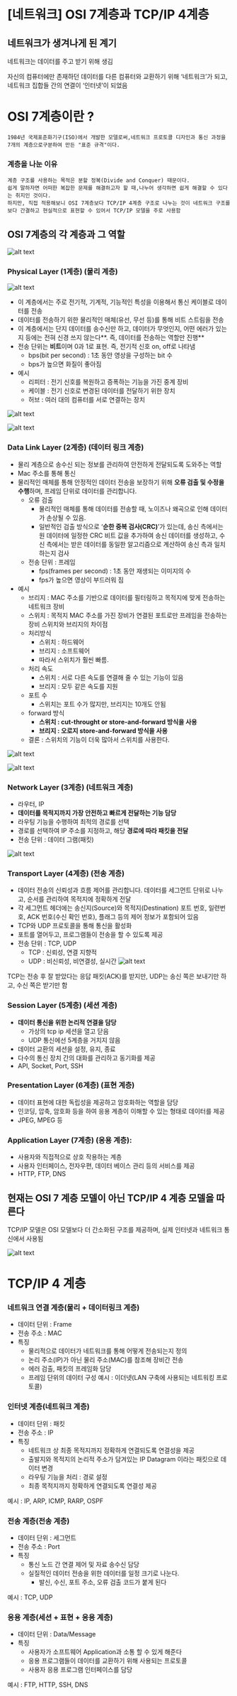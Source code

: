 # [네트워크] OSI 7계층과 TCP/IP 4계층

## 네트워크가 생겨나게 된 계기

네트워크는 데이터를 주고 받기 위해 생김

자신의 컴퓨터에만 존재하던 데이터를 다른 컴퓨터와 교환하기 위해 ‘네트워크’가 되고, 네트워크 집합들 간의 연결이 ‘인터넷’이 되었음

# OSI 7계층이란 ?

```
1984년 국제표준화기구(ISO)에서 개발한 모델로써,네트워크 프로토콜 디자인과 통신 과정을 7개의 계층으로구분하여 만든 "표준 규격"이다.
```

### 계층을 나눈 이유

```
계층 구조를 사용하는 목적은 분할 정복(Divide and Conquer) 때문이다.
쉽게 말하자면 어떠한 복잡한 문제를 해결하고자 할 때,나누어 생각하면 쉽게 해결할 수 있다는 취지인 것이다.
하지만, 직접 적용해보니 OSI 7계층보다 TCP/IP 4계층 구조로 나누는 것이 네트워크 구조를 보다 간결하고 현실적으로 표현할 수 있어서 TCP/IP 모델을 주로 사용함
```

## OSI 7계층의 각 계층과 그 역할

![alt text](images/1.png)

### **Physical Layer (1계층) (물리 계층)**

![alt text](images/2.png)

- 이 계층에서는 주로 전기적, 기계적, 기능적인 특성을 이용해서 통신 케이블로 데이터를 전송
- 데이터를 전송하기 위한 물리적인 매체(유선, 무선 등)를 통해 비트 스트림을 전송
- 이 계층에서는 단지 데이터를 송수신만 하고, 데이터가 무엇인지, 어떤 에러가 있는지 등에는 전혀 신경 쓰지 않는다**. 즉, 데이터를 전송하는 역할만 진행**
- 전송 단위는 **비트**이며 0과 1로 표현. 즉, 전기적 신호 on, off로 나타냄
  - bps(bit per second) : 1초 동안 영상을 구성하는 bit 수
  - bps가 높으면 화질이 좋아짐
- 예시
  - 리피터 : 전기 신호를 복원하고 증폭하는 기능을 가진 중계 장비
  - 케이블 : 전기 신호로 변경된 데이터를 전달하기 위한 장치
  - 허브 : 여러 대의 컴퓨터를 서로 연결하는 장치

![alt text](images/3.png)

![alt text](images/4.png)

### **Data Link Layer (2계층) (데이터 링크 계층)**

- 물리 계층으로 송수신 되는 정보를 관리하여 안전하게 전달되도록 도와주는 역할
- Mac 주소를 통해 통신
- 물리적인 매체를 통해 안정적인 데이터 전송을 보장하기 위해 **오류 검출 및 수정을 수행**하며, 프레임 단위로 데이터를 관리합니다.
  - 오류 검출
    - 물리적인 매체를 통해 데이터를 전송할 때, 노이즈나 왜곡으로 인해 데이터가 손상될 수 있음.
    - 일반적인 검출 방식으로 ‘**순한 중복 검사(CRC)**’가 있는데, 송신 측에서는 원 데이터에 일정한 CRC 비트 값을 추가하여 송신 데이터를 생성하고, 수신 측에서는 받은 데이터를 동일한 알고리즘으로 계산하여 송신 측과 일치하는지 검사
  - 전송 단위 : 프레임
    - fps(frames per second) : 1초 동안 재생되는 이미지의 수
    - fps가 높으면 영상이 부드러워 짐
- 예시
  - 브리지 : MAC 주소를 기반으로 데이터를 필터링하고 목적지에 맞게 전송하는 네트워크 장비
  - 스위치 : 목적지 MAC 주소를 가진 장비가 연결된 포트로만 프레임을 전송하는 장비
    스위치와 브리지의 차이점
  - 처리방식
    - 스위치 : 하드웨어
    - 브리지 : 소프트웨어
    - 따라서 스위치가 훨씬 빠름.
  - 처리 속도
    - 스위치 : 서로 다른 속도를 연결해 줄 수 있는 기능이 있음
    - 브리지 : 모두 같은 속도를 지원
  - 포트 수
    - 스위치는 포트 수가 많지만, 브리지는 10개도 안됨
  - forward 방식
    - **스위치 : cut-throught or store-and-forward 방식을 사용**
    - **브리지 : 오로지 store-and-forward 방식을 사용**
  - 결론 : 스위치의 기능이 더욱 많아서 스위치를 사용한다.

![alt text](images/5.png)

![alt text](images/6.png)

### **Network Layer (3계층) (네트워크 계층)**

- 라우터, IP
- **데이터를 목적지까지 가장 안전하고 빠르게 전달하는 기능 담당**
- 라우팅 기능을 수행하여 최적의 경로를 선택
- 경로를 선택하여 IP 주소를 지정하고, 해당 **경로에 따라 패킷을 전달**
- 전송 단위 : 데이터 그램(패킷)

![alt text](images/7.png)

### **Transport Layer (4계층) (전송 계층)**

- 데이터 전송의 신뢰성과 흐름 제어를 관리합니다. 데이터를 세그먼트 단위로 나누고, 순서를 관리하여 목적지에 정확하게 전달
- 각 세그먼트 헤더에는 송신지(Source)와 목적지(Destination) 포트 번호, 일련번호, ACK 번호(수신 확인 번호), 플래그 등의 제어 정보가 포함되어 있음
- TCP와 UDP 프로토콜을 통해 통신을 활성화
- 포트를 열어두고, 프로그램들이 전송을 할 수 있도록 제공
- 전송 단위 : TCP, UDP
  - TCP : 신뢰성, 연결 지향적
  - UDP : 비신뢰성, 비연결성, 실시간
    ![alt text](images/8.png)

TCP는 전송 후 잘 받았다는 응답 패킷(ACK)를 받지만, UDP는 송신 쪽은 보내기만 하고, 수신 쪽은 받기만 함

### **Session Layer (5계층) (세션 계층)**

- **데이터 통신을 위한 논리적 연결을 담당**
  - 가상의 tcp ip 세션을 열고 닫음
  - UDP 통신에선 5계층을 거치지 않음
- 데이터 교환의 세션을 설정, 유지, 종료
- 다수의 통신 장치 간의 대화를 관리하고 동기화를 제공
- API, Socket, Port, SSH

### **Presentation Layer (6계층) (표현 계층)**

- 데이터 표현에 대한 독립성을 제공하고 암호화하는 역할을 담당
- 인코딩, 압축, 암호화 등을 하여 응용 계층이 이해할 수 있는 형태로 데이터를 제공
- JPEG, MPEG 등

### **Application Layer (7계층) (응용 계층)**:

- 사용자와 직접적으로 상호 작용하는 계층
- 사용자 인터페이스, 전자우편, 데이터 베이스 관리 등의 서비스를 제공
- HTTP, FTP, DNS

## 현재는 OSI 7 계층 모델이 아닌 TCP/IP 4 계층 모델을 따른다

TCP/IP 모델은 OSI 모델보다 더 간소화된 구조를 제공하며, 실제 인터넷과 네트워크 통신에서 사용됨

![alt text](images/9.png)

# **TCP/IP 4 계층**

### 네트워크 연결 계층(물리 + 데이터링크 계층)

- 데이터 단위 : Frame
- 전송 주소 : MAC
- 특징
  - 물리적으로 데이터가 네트워크를 통해 어떻게 전송되는지 정의
  - 논리 주소(IP)가 아닌 물리 주소(MAC)를 참조해 장비간 전송
  - 에러 검출, 패킷의 프레임화 담당
  - 프레임 단위의 데이터 구성
    예시 : 이더넷(LAN 구축에 사용되는 네트워킹 프로토콜)

### 인터넷 계층(네트워크 계층)

- 데이터 단위 : 패킷
- 전송 주소 : IP
- 특징
  - 네트워크 상 최종 목적지까지 정확하게 연결되도록 연결성을 제공
  - 출발지와 목적지의 논리적 주소가 담겨있는 IP Datagram 이라는 패킷으로 데이터 변경
  - 라우팅 기능을 처리 : 경로 설정
  - 최종 목적지까지 정확하게 연결되도록 연결성 제공

예시 : IP, ARP, ICMP, RARP, OSPF

### 전송 계층(전송 계층)

- 데이터 단위 : 세그먼트
- 전송 주소 : Port
- 특징
  - 통신 노드 간 연결 제어 및 자료 송수신 담당
  - 실질적인 데이터 전송을 위한 데이터를 일정 크기로 나눈다.
    - 발신, 수신, 포트 주소, 오류 검출 코드가 붙게 된다

예시 : TCP, UDP

### 응용 계층(세션 + 표현 + 응용 계층)

- 데이터 단위 : Data/Message
- 특징
  - 사용자가 소프트웨어 Application과 소통 할 수 있게 해준다
  - 응용 프로그램들이 데이터를 교환하기 위해 사용되는 프로토콜
  - 사용자 응용 프로그램 인터페이스를 담당

예시 : FTP, HTTP, SSH, DNS
